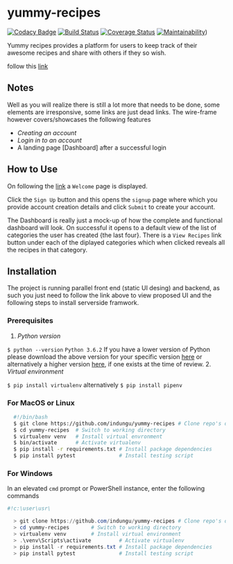 # yummy-recipes

[![Codacy Badge](https://api.codacy.com/project/badge/Grade/7539da927da541288a5658fc437d1be9)](https://www.codacy.com/app/indungu/yummy-recipes?utm_source=github.com&utm_medium=referral&utm_content=indungu/yummy-recipes&utm_campaign=badger)
[![Build Status](https://travis-ci.org/indungu/yummy-recipes.svg?branch=master)](https://travis-ci.org/indungu/yummy-recipes)
[![Coverage Status](https://coveralls.io/repos/github/indungu/yummy-recipes/badge.svg?branch=master)](https://coveralls.io/github/indungu/yummy-recipes?branch=master)
[![Maintainability](https://api.codeclimate.com/v1/badges/ff319a6eb5843534abb1/maintainability)](https://codeclimate.com/github/indungu/yummy-recipes/maintainability))

Yummy recipes provides a platform for users to keep track of their awesome recipes and share with others if they so wish.

follow this [link](https://indungu.github.io/yummy-recipes)

## Notes

Well as you will realize there is still a lot more that needs to be done, some elements are irresponsive, some links are just dead links.
The wire-frame however covers/showcases the following features

* *Creating an account*
* *Login in to an account*
* A landing page [Dashboard] after a successful login

## How to Use

On following the [link](https://indungu.github.io/yummy-recipes) a `Welcome` page is displayed.

Click the `Sign Up` button and this opens the `signup` page where which you provide account creation details and click `Submit`
to create your account.

The Dashboard is really just a mock-up of how the complete and functional dashboard will look.
On successful it opens to a default view of the list of categories the user has created {the last four}.
There is a `View Recipes` link button under each of the diplayed categories which when clicked reveals
all the recipes in that category.

## Installation

The project is running parallel front end (static UI desing) and backend, as such you just need to follow the link above to view proposed UI and the following steps to install serverside framwork.

### Prerequisites

1. *Python version*

`$ python --version`
`Python 3.6.2`
If you have a lower version of Python please download the above version for your specific version
[here](https://www.python.org/downloads/release/python-362/) or alternatively a higher version
[here](https://www.python.org/downloads/), if one exists at the time of review.
2. *Virtual environment*

`$ pip install virtualenv`
alternatively
`$ pip install pipenv`

### For MacOS or Linux

```bash
  #!/bin/bash
  $ git clone https://github.com/indungu/yummy-recipes # Clone repo's dev branch
  $ cd yummy-recipes  # Switch to working directory
  $ virtualenv venv   # Install virtual envronment
  $ bin/activate      # Activate virtualenv
  $ pip install -r requirements.txt # Install package dependencies
  $ pip install pytest              # Install testing script
```

### For Windows

In an elevated `cmd` prompt or PowerShell instance, enter the following commands

```ps1
#!c:\user\usr\

  > git clone https://github.com/indungu/yummy-recipes # Clone repo's dev branch
  > cd yummy-recipes       # Switch to working directory
  > virtualenv venv        # Install virtual environment
  > .\venv\Scripts\activate         # Activate virtualenv
  > pip install -r requirements.txt # Install package dependencies
  > pip install pytest              # Install testing script
```


